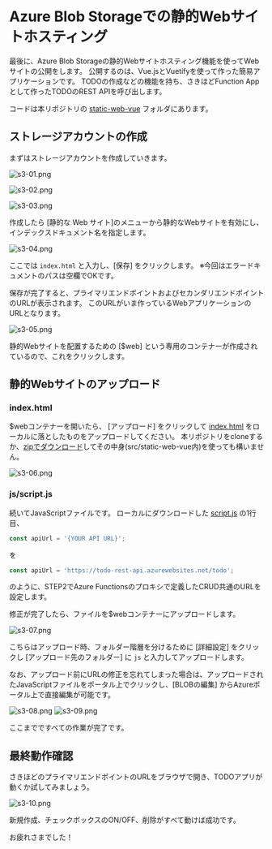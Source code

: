 # Azure Blob Storageでの静的Webサイトホスティング

最後に、Azure Blob Storageの静的Webサイトホスティング機能を使ってWebサイトの公開をします。
公開するのは、Vue.jsとVuetifyを使って作った簡易アプリケーションです。
TODOの作成などの機能を持ち、さきほどFunction Appとして作ったTODOのREST APIを呼び出します。

コードは本リポジトリの [static-web-vue](../src/static-web-vue) フォルダにあります。

## ストレージアカウントの作成

まずはストレージアカウントを作成していきます。

![s3-01.png](images/s3-01.png)

![s3-02.png](images/s3-02.png)

![s3-03.png](images/s3-03.png)

作成したら [静的な Web サイト]のメニューから静的なWebサイトを有効にし、インデックスドキュメント名を指定します。

![s3-04.png](images/s3-04.png)

ここでは `index.html` と入力し、[保存] をクリックします。
※今回はエラードキュメントのパスは空欄でOKです。

保存が完了すると、プライマリエンドポイントおよびセカンダリエンドポイントのURLが表示されます。
このURLがいま作っているWebアプリケーションのURLとなります。

![s3-05.png](images/s3-05.png)

静的Webサイトを配置するための [$web] という専用のコンテナーが作成されているので、これをクリックします。


## 静的Webサイトのアップロード

### index.html

$webコンテナーを開いたら、 [アップロード] をクリックして [index.html](https://raw.githubusercontent.com/himanago/azure-serverless-webapp-hands-on/master/hands-on/src/static-web-vue/index.html) をローカルに落としたものをアップロードしてください。
本リポジトリをcloneするか、[zipでダウンロード](https://github.com/himanago/azure-serverless-webapp-hands-on/archive/master.zip)してその中身(src/static-web-vue内)を使っても構いません。

![s3-06.png](images/s3-06.png)

### js/script.js

続いてJavaScriptファイルです。
ローカルにダウンロードした [script.js](https://raw.githubusercontent.com/himanago/azure-serverless-webapp-hands-on/master/hands-on/src/static-web-vue/js/script.js) の1行目、

```js
const apiUrl = '{YOUR API URL}';
```

を

```js
const apiUrl = 'https://todo-rest-api.azurewebsites.net/todo';
```

のように、STEP2でAzure Functionsのプロキシで定義したCRUD共通のURLを設定します。

修正が完了したら、ファイルを$webコンテナーにアップロードします。

![s3-07.png](images/s3-07.png)

こちらはアップロード時、フォルダー階層を分けるために [詳細設定] をクリックし [アップロード先のフォルダー] に `js` と入力してアップロードします。

なお、アップロード前にURLの修正を忘れてしまった場合は、アップロードされたJavaScriptファイルをポータル上でクリックし、[BLOBの編集] からAzureポータル上で直接編集が可能です。

![s3-08.png](images/s3-08.png)
![s3-09.png](images/s3-09.png)

ここまでですべての作業が完了です。

## 最終動作確認

さきほどのプライマリエンドポイントのURLをブラウザで開き、TODOアプリが動くか試してみましょう。

![s3-10.png](images/s3-10.png)

新規作成、チェックボックスのON/OFF、削除がすべて動けば成功です。

お疲れさまでした！
